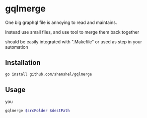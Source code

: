 # gqlmerge

One big graphql file is annoying to read and maintains.

Instead use small files, and use tool to merge them back together 



should be easily integrated with ".Makefile" or used as step in your automation

## Installation

```bash
go install github.com/shanshel/gqlmerge
```
## Usage

you 

```bash
gqlmerge $srcFolder $destPath
```


